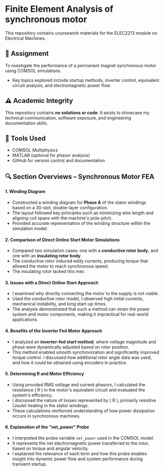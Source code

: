 # Finite Element Analysis of synchronous motor

This repository contains coursework materials for the ELEC2213 module on Electrical Machines.

## 📄 Assignment
To nvestigate the performance of a permanent magnet synchronous motor using COMSOL simulations. 
- Key topics explored include startup methods, inverter control, equivalent circuit analysis, and electromagnetic power flow.

## ⚠️ Academic Integrity
This repository contains **no solutions or code**. It exists to showcase my technical communication, software exposure, and engineering documentation skills.

## 🧰 Tools Used
- COMSOL Multiphysics
- MATLAB (optional for phasor analysis)
- GitHub for version control and documentation

## 🔍 Section Overviews – Synchronous Motor FEA

#### 1. Winding Diagram
  - Constructed a winding diagram for **Phase A** of the stator windings based on a 30-slot, double-layer configuration.
  - The layout followed key principles such as minimizing wire length and aligning coil spans with the machine's pole-pitch.
  - Provided accurate representation of the winding structure within the simulation model.

#### 2. Comparison of Direct Online Start Motor Simulations
  - Compared two simulation cases: one with a **conductive rotor body**, and one with an **insulating rotor body**.
  - The conductive rotor induced eddy currents, producing torque that allowed the motor to reach synchronous speed.
  - The insulating rotor lacked this mec

#### 3. Issues with a Direct Online Start Approach
  - I examined why directly connecting the motor to the supply is not viable.
  -  Used the conductive rotor model, I observed high initial currents, mechanical instability, and long start-up times.
  -   The analysis demonstrated that such a method can strain the power system and motor components, making it impractical for real-world applications.

#### 4. Benefits of the Inverter Fed Motor Approach
  - I analyzed an **inverter-fed start method**, where voltage magnitude and phase were dynamically adjusted based on rotor position.
  - This method enabled smooth synchronization and significantly improved torque control. I discussed how additional rotor angle data was used, and how it could be obtained using encoders in practice.

#### 5. Determining R and Motor Efficiency
  - Using provided RMS voltage and current phasors, I calculated the resistance \( R \) in the motor's equivalent circuit and evaluated the system's efficiency.
  - I discussed the nature of losses represented by \( R \), primarily resistive (Joule) heating in the stator windings.
  - These calculations reinforced understanding of how power dissipation occurs in synchronous machines.

#### 6. Explanation of the “net_power” Probe
  - I interpreted the probe variable `net_power` used in the COMSOL model.
  - It represents the net electromagnetic power transferred to the rotor, based on torque and angular velocity.
  - I explained the relevance of each term and how this probe enables insight into dynamic power flow and system performance during transient startup.
